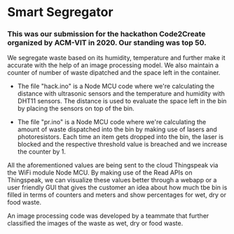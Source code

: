 # Smart Segregator

### This was our submission for the hackathon Code2Create organized by ACM-VIT in 2020. Our standing was top 50.

We segregate waste based on its humidity, temperature and further make it accurate with the help of an image processing model. We also maintain a counter of number of waste dipatched and the space left in the container.

- The file "hack.ino" is a Node MCU code where we're calculating the distance with ultrasonic sensors and the temperature and humidity with DHT11 sensors.
The distance is used to evaluate the space left in the bin by placing the sensors on top of the bin.

- The file "pr.ino" is a Node MCU code where we're calculating the amount of waste dispatched into the bin by making use of lasers and photoresistors. Each time an item gets dropped into the bin, the laser is blocked and the respective threshold value is breached and we increase the counter by 1.

All the aforementioned values are being sent to the cloud Thingspeak via the WiFi module Node MCU. 
By making use of the Read APIs on Thingspeak, we can visualize these values better through a webapp or a user friendly GUI that gives the customer an idea about how much tbe bin is filled in terms of counters and meters and show percentages for wet, dry or food waste.

An image processing code was developed by a teammate that further classified the images of the waste as wet, dry or food waste.
